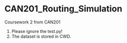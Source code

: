 # CAN201_Routing_Simulation
Coursework 2 from CAN201  
1. Please ignore the test.py!  
2. The dataset is stored in CWD.  
